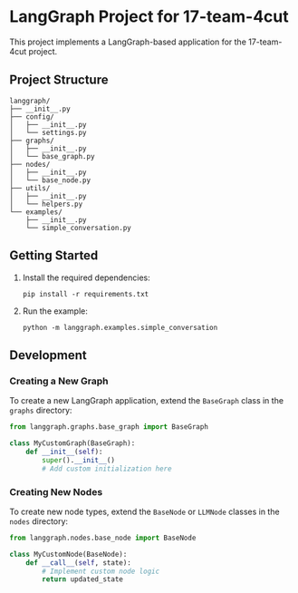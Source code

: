 # LangGraph Project for 17-team-4cut

This project implements a LangGraph-based application for the 17-team-4cut project.

## Project Structure

```
langgraph/
├── __init__.py
├── config/
│   ├── __init__.py
│   └── settings.py
├── graphs/
│   ├── __init__.py
│   └── base_graph.py
├── nodes/
│   ├── __init__.py
│   └── base_node.py
├── utils/
│   ├── __init__.py
│   └── helpers.py
└── examples/
    ├── __init__.py
    └── simple_conversation.py
```

## Getting Started

1. Install the required dependencies:
   ```
   pip install -r requirements.txt
   ```

2. Run the example:
   ```
   python -m langgraph.examples.simple_conversation
   ```

## Development

### Creating a New Graph

To create a new LangGraph application, extend the `BaseGraph` class in the `graphs` directory:

```python
from langgraph.graphs.base_graph import BaseGraph

class MyCustomGraph(BaseGraph):
    def __init__(self):
        super().__init__()
        # Add custom initialization here
```

### Creating New Nodes

To create new node types, extend the `BaseNode` or `LLMNode` classes in the `nodes` directory:

```python
from langgraph.nodes.base_node import BaseNode

class MyCustomNode(BaseNode):
    def __call__(self, state):
        # Implement custom node logic
        return updated_state
```
